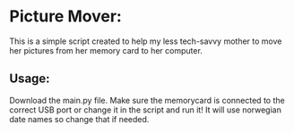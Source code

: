 # Picture Mover:

This is a simple script created to help my less tech-savvy mother to move her pictures from her memory card to her computer.

## Usage:

Download the main.py file. Make sure the memorycard is connected to the correct USB port or change it in the script and run it! It will use norwegian date names so change that if needed.
